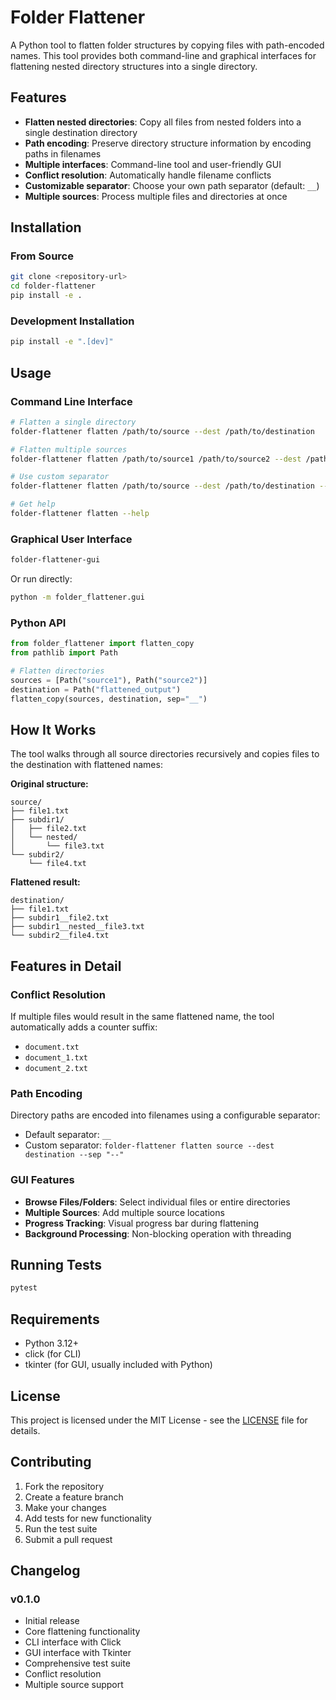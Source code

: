 # Folder Flattener

A Python tool to flatten folder structures by copying files with path-encoded names. This tool provides both command-line and graphical interfaces for flattening nested directory structures into a single directory.

## Features

- **Flatten nested directories**: Copy all files from nested folders into a single destination directory
- **Path encoding**: Preserve directory structure information by encoding paths in filenames
- **Multiple interfaces**: Command-line tool and user-friendly GUI
- **Conflict resolution**: Automatically handle filename conflicts
- **Customizable separator**: Choose your own path separator (default: `__`)
- **Multiple sources**: Process multiple files and directories at once

## Installation

### From Source

```bash
git clone <repository-url>
cd folder-flattener
pip install -e .
```

### Development Installation

```bash
pip install -e ".[dev]"
```

## Usage

### Command Line Interface

```bash
# Flatten a single directory
folder-flattener flatten /path/to/source --dest /path/to/destination

# Flatten multiple sources
folder-flattener flatten /path/to/source1 /path/to/source2 --dest /path/to/destination

# Use custom separator
folder-flattener flatten /path/to/source --dest /path/to/destination --sep "--"

# Get help
folder-flattener flatten --help
```

### Graphical User Interface

```bash
folder-flattener-gui
```

Or run directly:

```bash
python -m folder_flattener.gui
```

### Python API

```python
from folder_flattener import flatten_copy
from pathlib import Path

# Flatten directories
sources = [Path("source1"), Path("source2")]
destination = Path("flattened_output")
flatten_copy(sources, destination, sep="__")
```

## How It Works

The tool walks through all source directories recursively and copies files to the destination with flattened names:

**Original structure:**
```
source/
├── file1.txt
├── subdir1/
│   ├── file2.txt
│   └── nested/
│       └── file3.txt
└── subdir2/
    └── file4.txt
```

**Flattened result:**
```
destination/
├── file1.txt
├── subdir1__file2.txt
├── subdir1__nested__file3.txt
└── subdir2__file4.txt
```

## Features in Detail

### Conflict Resolution
If multiple files would result in the same flattened name, the tool automatically adds a counter suffix:
- `document.txt`
- `document_1.txt`
- `document_2.txt`

### Path Encoding
Directory paths are encoded into filenames using a configurable separator:
- Default separator: `__`
- Custom separator: `folder-flattener flatten source --dest destination --sep "--"`

### GUI Features
- **Browse Files/Folders**: Select individual files or entire directories
- **Multiple Sources**: Add multiple source locations
- **Progress Tracking**: Visual progress bar during flattening
- **Background Processing**: Non-blocking operation with threading


## Running Tests

```bash
pytest
```


## Requirements

- Python 3.12+
- click (for CLI)
- tkinter (for GUI, usually included with Python)

## License

This project is licensed under the MIT License - see the [LICENSE](LICENSE) file for details.

## Contributing

1. Fork the repository
2. Create a feature branch
3. Make your changes
4. Add tests for new functionality
5. Run the test suite
6. Submit a pull request

## Changelog

### v0.1.0
- Initial release
- Core flattening functionality
- CLI interface with Click
- GUI interface with Tkinter
- Comprehensive test suite
- Conflict resolution
- Multiple source support
